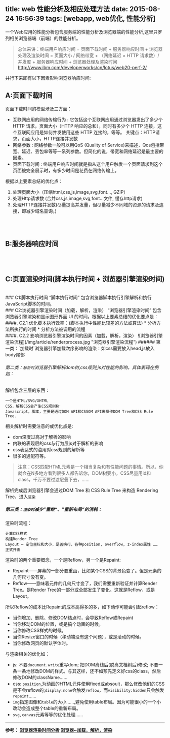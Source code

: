 title: web 性能分析及相应处理方法
date: 2015-08-24 16:56:39
tags: [webapp, web优化, 性能分析]
---

一个Web应用的性能分析包含服务端的性能分析及浏览器端的性能分析,这里只罗列相关浏览器端（前端）的性能分析。

>总体来讲：终端用户响应时间 
        = 页面下载时间 + 服务器响应时间 + 浏览器处理及渲染时间 
        = 页面大小 / 网络带宽 + （网络延迟 × HTTP 请求数）/ 并发度 + 服务器响应时间 + 浏览器处理及渲染时间
        http://www.ibm.com/developerworks/cn/lotus/web20-perf-2/

并行下来即有以下因素影响浏览器响应时间:

## A:页面下载时间
页面下载时间的模型涉及三方面：
- 互联网应用的网络传输行为 : 它包括这个互联网应用通过浏览器发出了多少个 HTTP 请求，页面大小（HTTP 响应的总和），同时有多少个 HTTP 连接，这个互联网应用是如何并发使用这些 HTTP 连接的，等等。
    关键点：HTTP请求，页面大小，HTTP连接并发数
- 网络参数 : 网络参数一般可以用QoS (Quality of Service)来描述，Qos包括带宽、延迟、丢包率等等一系列参数。但简化的说，带宽和网络延迟是最主要的因素。
- 页面下载时间 : 终端用户响应时间就是指从这个用户触发一个页面请求到这个页面被完全展示时，有多少时间是花费在网络传输上。

根据以上要素总结的优化点：

1. 处理页面大小（压缩html,css,js,image,svg,font..., GZIP）
2. 处理Http请求数 (合并css,js,image,svg,font...文件, 缓存http请求)
3. 处理HTTP连接并发数(尽量提高并发量，但尽量减少不同域的资源的请求及连接，即减少域名查询。)

<!-- more -->
<br><br>
## B:服务器响应时间
<br><br>
## C:页面渲染时间(脚本执行时间 + 浏览器引擎渲染时间)
<br>
### C1:脚本执行时间 
“脚本执行时间” 包含浏览器脚本执行引擎解析和执行JavaScript脚本的时间。
<br>
### C2:浏览器引擎渲染时间（加载，解析，渲染）
“浏览器引擎渲染时间” 包含浏览器引擎渲染和显示图形界面 UI 的时间。根据以上要素总结的优化要点是：
<br>
####. C2.1 优化脚本执行效率：(脚本执行中性能比较差的方法或算法)
* 分析方法所执行的时间
* 分析方法被调用的流程

<br>
####. C2.2 影响浏览器引擎渲染时间的因素（加载，解析，渲染）
![浏览器引擎渲染流程](/img/article/renderprocess.jpg "浏览器引擎渲染流程") 
###### 第一类：`加载时`浏览器引擎加载次序影响的渲染：如css需要放入head,js放入body尾部

###### 第二类：`解析时`浏览器引擎解析dom树,css规则,js对性能的影响，具体表现在例如：

解析包含三层的东西：
```
一个是HTML/SVG/XHTML
CSS，解析CSS会产生CSS规则树
Javascript，脚本，主要是通过DOM API和CSSOM API来操作DOM Tree和CSS Rule Tree.
```
相关解析时需要注意的或优化点是:

* dom深度过高对于解析的影响
* 内联的表现层的css与行为层js对于解析的影响
* css表达式的滥用对css规则的解析等
* 很多的通配符等。
> 注意：CSS匹配HTML元素是一个相当复杂和有性能问题的事情。所以，你就会在N多地方看到很多人都告诉你，DOM树要小，CSS尽量用id和class，千万不要过渡层叠下去，……

解析完成后浏览器引擎会通过DOM Tree 和 CSS Rule Tree 来构造 Rendering Tree，进入`渲染`

##### 第三类：`渲染时`减少”重绘“、”重新布局“的消耗：

渲染时流程：
```
计算CSS样式
构建Render Tree
Layout – 定位坐标和大小，是否换行，各种position, overflow, z-index属性 ……
正式开画  
```

渲染时的两个重要概念，一个是Reflow，另一个是Repaint:

+ Repaint——屏幕的一部分要重画，比如某个CSS的背景色变了。但是元素的几何尺寸没有变。
+ Reflow——意味着元件的几何尺寸变了，我们需要重新验证并计算Render Tree。是Render Tree的一部分或全部发生了变化。这就是Reflow，或是Layout。

所以Reflow的成本比Repaint的成本高得多的多，如下动作可能会引起reflow：

+ 当你增加、删除、修改DOM结点时，会导致Reflow或Repaint
+ 当你移动DOM的位置，或是搞个动画的时候。
+ 当你修改CSS样式的时候。
+ 当你Resize窗口的时候（移动端没有这个问题），或是滚动的时候。
+ 当你修改网页的默认字体时。

与渲染相关的优化如： 

+ js: 不要`document.write`重写dom;  把DOM离线后(脱离文档树后)修改; 不要一条一条地修改DOM的样式。与其这样，还不如预先定义好css的class，然后修改DOM的className……
+ css: `position`,为动画的HTML元件使用fixed或absoult，那么修改他们的CSS是不会reflow的;`display:none`会触发`reflow`，而`visibility:hidden`只会触发`repaint`……
+ `img`指定图像和`table`的大小……,避免使用table布局。因为可能很小的一个小改动会造成整个table的重新布局。
+ `svg,canvas`元素等等的优化处理……

<hr>

__参考：
[浏览器渲染时间分析](http://www.ibm.com/developerworks/cn/lotus/web20-perf-3/)
[浏览器~加载，解析，渲染](http://www.jianshu.com/p/e141d1543143)__